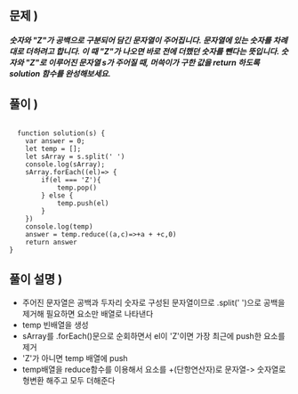 ## 문제 )

##### 숫자와 "Z"가 공백으로 구분되어 담긴 문자열이 주어집니다. 문자열에 있는 숫자를 차례대로 더하려고 합니다. 이 때 "Z"가 나오면 바로 전에 더했던 숫자를 뺀다는 뜻입니다. 숫자와 "Z"로 이루어진 문자열 s가 주어질 때, 머쓱이가 구한 값을 return 하도록 solution 함수를 완성해보세요.

## 풀이 )
<pre><code>
  function solution(s) {
    var answer = 0;
    let temp = [];
    let sArray = s.split(' ')
    console.log(sArray);
    sArray.forEach((el)=> {
        if(el === 'Z'){
            temp.pop()
        } else {
            temp.push(el)
        }
    })
    console.log(temp)
    answer = temp.reduce((a,c)=>+a + +c,0)
    return answer
}
</code></pre> 

## 풀이 설명 ) 
 - 주어진 문자열은 공백과 두자리 숫자로 구성된 문자열이므로 .split(' ')으로 공백을 제거해 필요하면 요소만 배열로 나타낸다
 - temp 빈배열을 생성
 - sArray를 .forEach()문으로 순회하면서 el이 'Z'이면 가장 최근에 push한 요소를 제거
 - 'Z'가 아니면 temp 배열에 push
 - temp배열을 reduce함수를 이용해서 요소를 +(단항연산자)로 문자열-> 숫자열로 형변환 해주고 모두 더해준다
 
